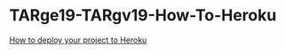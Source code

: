 # TARge19-TARgv19-How-To-Heroku

[How to deploy your project to Heroku](https://docs.google.com/document/d/14ngM3fLXkGoo75p7_Bci-Rd3aAu8YTyLjtD0nZfimYI/edit?usp=sharing)
